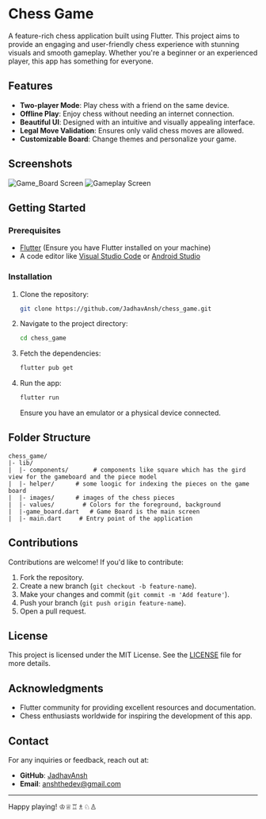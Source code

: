 # Chess Game

A feature-rich chess application built using Flutter. This project aims to provide an engaging and user-friendly chess experience with stunning visuals and smooth gameplay. Whether you're a beginner or an experienced player, this app has something for everyone.

## Features

- **Two-player Mode**: Play chess with a friend on the same device.
- **Offline Play**: Enjoy chess without needing an internet connection.
- **Beautiful UI**: Designed with an intuitive and visually appealing interface.
- **Legal Move Validation**: Ensures only valid chess moves are allowed.
- **Customizable Board**: Change themes and personalize your game.

## Screenshots

![Game_Board Screen](images/screenshots/gameboard_screen.png)
![Gameplay Screen](images/screenshots/gameplay_screen.png)

## Getting Started

### Prerequisites

- [Flutter](https://flutter.dev/docs/get-started/install) (Ensure you have Flutter installed on your machine)
- A code editor like [Visual Studio Code](https://code.visualstudio.com/) or [Android Studio](https://developer.android.com/studio)

### Installation

1. Clone the repository:

   ```bash
   git clone https://github.com/JadhavAnsh/chess_game.git
   ```

2. Navigate to the project directory:

   ```bash
   cd chess_game
   ```

3. Fetch the dependencies:

   ```bash
   flutter pub get
   ```

4. Run the app:

   ```bash
   flutter run
   ```

   Ensure you have an emulator or a physical device connected.

## Folder Structure

```plaintext
chess_game/
|- lib/
|  |- components/       # components like square which has the gird view for the gameboard and the piece model
|  |- helper/      # some loogic for indexing the pieces on the game board
|  |- images/      # images of the chess pieces
|  |- values/        # Colors for the foreground, background
|  |-game_board.dart   # Game Board is the main screen
|  |- main.dart     # Entry point of the application
```

## Contributions

Contributions are welcome! If you'd like to contribute:

1. Fork the repository.
2. Create a new branch (`git checkout -b feature-name`).
3. Make your changes and commit (`git commit -m 'Add feature'`).
4. Push your branch (`git push origin feature-name`).
5. Open a pull request.

## License

This project is licensed under the MIT License. See the [LICENSE](LICENSE) file for more details.

## Acknowledgments

- Flutter community for providing excellent resources and documentation.
- Chess enthusiasts worldwide for inspiring the development of this app.

## Contact

For any inquiries or feedback, reach out at:

- **GitHub**: [JadhavAnsh](https://github.com/JadhavAnsh)
- **Email**: anshthedev@gmail.com

---

Happy playing! ♔♕♖♗♘♙
